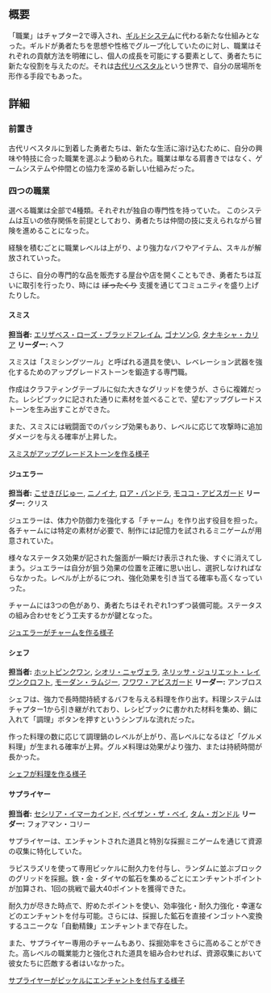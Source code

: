 <!-- title: 職業 -->

<!-- quote: スープ1杯で250コインだって?! -->

<!-- chapters: 1 -->

<!-- images: (職業の概要), (職業とそのアイコン), (ジュエラーが作るチャーム), (スミスが作るアップグレードストーン), (シェフが作る料理) -->

<!-- model: false -->

## 概要

「職業」はチャプター2で導入され、[ギルドシステム](#entry:guilds-entry)に代わる新たな仕組みとなった。ギルドが勇者たちを思想や性格でグループ化していたのに対し、職業はそれぞれの貢献方法を明確にし、個人の成長を可能にする要素として、勇者たちに新たな役割を与えたのだ。それは[古代リベスタル](#entry:libestal-ancient-entry)という世界で、自分の居場所を形作る手段でもあった。

## 詳細

### 前置き

古代リベスタルに到着した勇者たちは、新たな生活に溶け込むために、自分の興味や特技に合った職業を選ぶよう勧められた。職業は単なる肩書きではなく、ゲームシステムや仲間との協力を深める新しい仕組みだった。

### 四つの職業

選べる職業は全部で4種類。それぞれが独自の専門性を持っていた。
このシステムは互いの依存関係を前提としており、勇者たちは仲間の技に支えられながら冒険を進めることになった。

経験を積むごとに職業レベルは上がり、より強力なバフやアイテム、スキルが解放されていった。

さらに、自分の専門的な品を販売する屋台や店を開くこともでき、勇者たちは互いに取引を行ったり、時には ~~ぼったくり~~ 支援を通じてコミュニティを盛り上げたりした。

#### スミス

**担当者:** [エリザベス・ローズ・ブラッドフレイム](#entry:liz-entry), [ゴナソンG](#entry:gigi-entry), [タナキシャ・カリア](#entry:kiara-entry)
**リーダー:** ヘフ

スミスは「スミシングツール」と呼ばれる道具を使い、レベレーション武器を強化するためのアップグレードストーンを鍛造する専門職。

作成はクラフティングテーブルに似た大きなグリッドを使うが、さらに複雑だった。レシピブックに記された通りに素材を並べることで、望むアップグレードストーンを生み出すことができた。

また、スミスには戦闘面でのパッシブ効果もあり、レベルに応じて攻撃時に追加ダメージを与える確率が上昇した。

[スミスがアップグレードストーンを作る様子](#embed:https://www.youtube.com/live/wnQuawM-3Jc?si=eqo6EHO6IVC2c43c&t=1180)

#### ジュエラー

**担当者:** [こせきびじゅー](#entry:bijou-entry), [ニノイナ](#entry:ina-entry), [ロア・パンドラ](#entry:raora-entry), [モココ・アビスガード](#entry:mococo-entry)
**リーダー:** クリス

ジュエラーは、体力や防御力を強化する「チャーム」を作り出す役目を担った。各チャームには特定の素材が必要で、制作には記憶力を試されるミニゲームが用意されていた。

様々なステータス効果が記された盤面が一瞬だけ表示された後、すぐに消えてしまう。ジュエラーは自分が狙う効果の位置を正確に思い出し、選択しなければならなかった。レベルが上がるにつれ、強化効果を引き当てる確率も高くなっていった。

チャームには3つの色があり、勇者たちはそれぞれ1つずつ装備可能。ステータスの組み合わせをどう工夫するかが鍵となった。

[ジュエラーがチャームを作る様子](#embed:https://www.youtube.com/live/pEAXwijhfFY?si=4jbm3iseM7W5lCMp&t=16078)

#### シェフ

**担当者:** [ホットピンクワン](#entry:irys-entry), [シオリ・ニャヴェラ](#entry:shiori-entry), [ネリッサ・ジュリエット・レイヴンクロフト](#entry:nerissa-entry), [モーダン・ラムジー](#entry:calli-entry), [フワワ・アビスガード](#entry:fuwawa-entry)
**リーダー:** アンブロス

シェフは、強力で長時間持続するバフを与える料理を作り出す。料理システムはチャプター1から引き継がれており、レシピブックに書かれた材料を集め、鍋に入れて「調理」ボタンを押すというシンプルな流れだった。

作った料理の数に応じて調理鍋のレベルが上がり、高レベルになるほど「グルメ料理」が生まれる確率が上昇。グルメ料理は効果がより強力、または持続時間が長かった。

[シェフが料理を作る様子](#embed:https://www.youtube.com/live/XfZh_3xb7i0?si=_LANDkLQRUBJTQg3&t=9331)

#### サプライヤー

**担当者:** [セシリア・イマーカインド](#entry:cecilia-entry), [ペイザン・ザ・ベイ](#entry:bae-entry), [タム・ガンドル](#entry:kronii-entry)
**リーダー:** フォアマン・コリー

サプライヤーは、エンチャントされた道具と特別な採掘ミニゲームを通じて資源の収集に特化していた。

ラピスラズリを使って専用ピッケルに耐久力を付与し、ランダムに並ぶブロックのグリッドを採掘。鉄・金・ダイヤの鉱石を集めるごとにエンチャントポイントが加算され、1回の挑戦で最大40ポイントを獲得できた。

耐久力が尽きた時点で、貯めたポイントを使い、効率強化・耐久力強化・幸運などのエンチャントを付与可能。さらには、採掘した鉱石を直接インゴットへ変換するユニークな「自動精錬」エンチャントまで存在した。

また、サプライヤー専用のチャームもあり、採掘効率をさらに高めることができた。高レベルの職業能力と強化された道具を組み合わせれば、資源収集において彼女たちに匹敵する者はいなかった。

[サプライヤーがピッケルにエンチャントを付与する様子](#embed:https://www.youtube.com/live/NGC0VaSUPnE?si=OLvHrK407SXwIXA8&t=18854)
